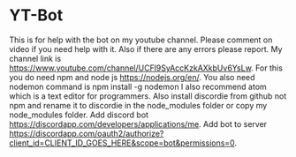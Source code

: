 # YT-Bot
This is for help with the bot on my youtube channel.
Please comment on video if you need help with it. Also if there are any errors please report.
My channel link is https://www.youtube.com/channel/UCFl9SyAccKzkAXkbUv6YsLw.
For this you do need npm and node js https://nodejs.org/en/.
You also need nodemon command is npm install -g nodemon
I also recommend atom which is a text editor for programmers. 
Also install discordie from github not npm and rename it to discordie in the node_modules folder or copy my node_modules folder.
Add discord bot https://discordapp.com/developers/applications/me.
Add bot to server https://discordapp.com/oauth2/authorize?client_id=CLIENT_ID_GOES_HERE&scope=bot&permissions=0.
